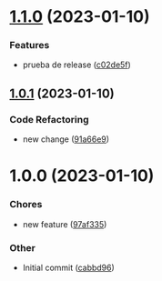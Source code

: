 # [1.1.0](https://github.com/alejandraRamos/semver/compare/v1.0.1...v1.1.0) (2023-01-10)

### Features

- prueba de release ([c02de5f](https://github.com/alejandraRamos/semver/commit/c02de5f2c41965ac8737a34cb2fe578867e68121))

## [1.0.1](https://github.com/alejandraRamos/semver/compare/v1.0.0...v1.0.1) (2023-01-10)

### Code Refactoring

- new change ([91a66e9](https://github.com/alejandraRamos/semver/commit/91a66e9737c54c0375ad10092bbe02c511008f40))

# 1.0.0 (2023-01-10)

### Chores

- new feature ([97af335](https://github.com/alejandraRamos/semver/commit/97af335da65e4a622e566809dea8d5577bb280f6))

### Other

- Initial commit ([cabbd96](https://github.com/alejandraRamos/semver/commit/cabbd962c9d6ebaa21addadd8e083839fe249d40))

